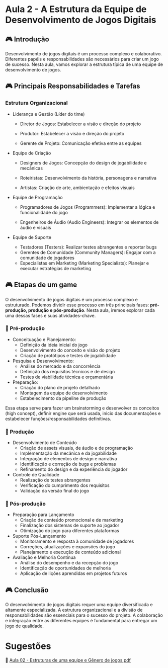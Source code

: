 # Aula 2 - A Estrutura da Equipe de Desenvolvimento de Jogos Digitais

## 🎮 Introdução

Desenvolvimento de jogos digitais é um processo complexo e colaborativo. Diferentes papéis e responsabilidades são necessários para criar um jogo de sucesso. Nesta aula, vamos explorar a estrutura típica de uma equipe de desenvolvimento de jogos.

## 🎮 Principais Responsabilidades e Tarefas

### Estrutura Organizacional
- Liderança e Gestão (Líder do time)
   
  - Diretor de Jogos: Estabelecer a visão e direção do projeto

  - Produtor: Estabelecer a visão e direção do projeto
  
  - Gerente de Projeto: Comunicação efetiva entre as equipes
  
- Equipe de Criação

  - Designers de Jogos: Concepção do design de jogabilidade e mecânicas
  
  - Roteiristas: Desenvolvimento da história, personagens e narrativa
  
  - Artistas: Criação de arte, ambientação e efeitos visuais
  
- Equipe de Programação 

  - Programadores de Jogos (Programmers): Implementar a lógica e funcionalidade do jogo
  
  - Engenheiros de Áudio (Audio Engineers): Integrar os elementos de áudio e visuais
  
- Equipe de Suporte
   - Testadores (Testers): Realizar testes abrangentes e reportar bugs
   - Gerentes de Comunidade (Community Managers): Engajar com a comunidade de jogadores
   - Especialistas em Marketing (Marketing Specialists): Planejar e executar estratégias de marketing

## 🎮 Etapas de um game

O desenvolvimento de jogos digitais é um processo complexo e estruturado. Podemos dividir esse processo em três principais fases: **pré-produção, produção e pós-produção**. Nesta aula, iremos explorar cada uma dessas fases e suas atividades-chave.

### 💎 Pré-produção

- Conceituação e Planejamento:
  - Definição da ideia inicial do jogo
  - Desenvolvimento do conceito e visão do projeto
  - Criação de protótipos e testes de jogabilidade
- Pesquisa e Desenvolvimento:
  - Análise do mercado e da concorrência
  - Definição dos requisitos técnicos e de design
  - Testes de viabilidade técnica e orçamentária
- Preparação:
  - Criação do plano de projeto detalhado
  - Montagem da equipe de desenvolvimento
  - Estabelecimento da pipeline de produção

Essa etapa serve para fazer um brainstorming e desenvolver os conceitos (high concept), definir engine que será usada, inicio das documentações e estabelecer funções/responsabilidades definitivas.

### 💎 Produção

- Desenvolvimento de Conteúdo
  - Criação de assets visuais, de áudio e de programação
  - Implementação da mecânica e da jogabilidade
  - Integração de elementos de design e narrativa
  - Identificação e correção de bugs e problemas
  - Refinamento do design e da experiência do jogador
- Controle de Qualidade
  - Realização de testes abrangentes
  - Verificação do cumprimento dos requisitos
  - Validação da versão final do jogo

### 💎 Pós-produção

- Preparação para Lançamento
  - Criação de conteúdo promocional e de marketing
  - Finalização dos sistemas de suporte ao jogador
  - Otimização do jogo para diferentes plataformas
- Suporte Pós-Lançamento
  - Monitoramento e resposta à comunidade de jogadores
  - Correções, atualizações e expansões do jogo
  - Planejamento e execução de conteúdo adicional
- Avaliação e Melhoria Contínua
  - Análise do desempenho e da recepção do jogo
  - Identificação de oportunidades de melhoria
  - Aplicação de lições aprendidas em projetos futuros

## 🎮 Conclusão

O desenvolvimento de jogos digitais requer uma equipe diversificada e altamente especializada.
A estrutura organizacional e a divisão de responsabilidades são essenciais para o sucesso do projeto.
A colaboração e integração entre as diferentes equipes é fundamental para entregar um jogo de qualidade.

# Sugestões

💎 [Aula 02 - Estruturas de uma equipe e Gênero de jogos.pdf](https://github.com/user-attachments/files/16753498/Aula.02.-.Estruturas.de.uma.equipe.e.Genero.de.jogos.pdf)
